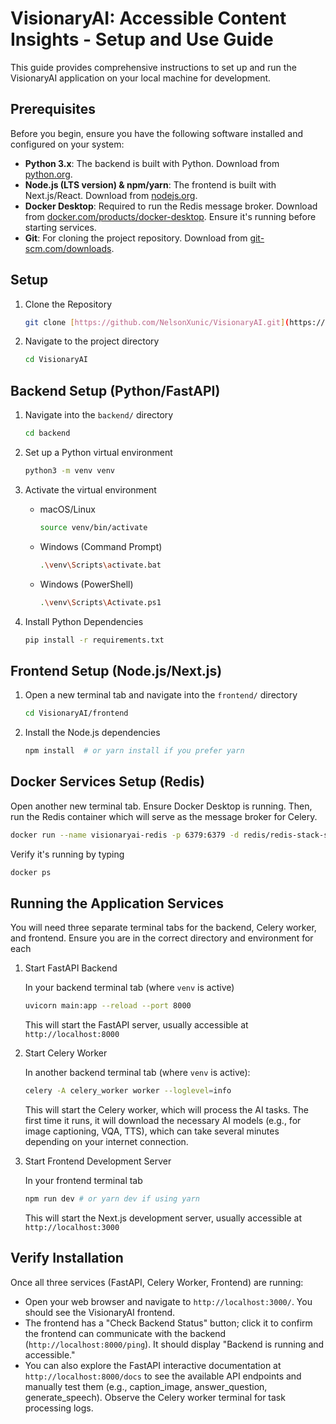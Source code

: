 # VisionaryAI: Accessible Content Insights - Setup and Use Guide

This guide provides comprehensive instructions to set up and run the VisionaryAI application on your local machine for development.

## Prerequisites

Before you begin, ensure you have the following software installed and configured on your system:

* **Python 3.x**: The backend is built with Python. Download from [python.org](https://www.python.org/downloads/).
* **Node.js (LTS version) & npm/yarn**: The frontend is built with Next.js/React. Download from [nodejs.org](https://nodejs.org/en/download/).
* **Docker Desktop**: Required to run the Redis message broker. Download from [docker.com/products/docker-desktop](https://www.docker.com/products/docker-desktop/). Ensure it's running before starting services.
* **Git**: For cloning the project repository. Download from [git-scm.com/downloads](https://git-scm.com/downloads/).

## Setup

1. Clone the Repository

    ```bash
    git clone [https://github.com/NelsonXunic/VisionaryAI.git](https://github.com/NelsonXunic/VisionaryAI.git)
    ```

2. Navigate to the project directory

    ```bash
    cd VisionaryAI
    ```

## Backend Setup (Python/FastAPI)

1. Navigate into the `backend/` directory

    ```sh
    cd backend
    ```

2. Set up a Python virtual environment

    ```sh
    python3 -m venv venv
    ```

3. Activate the virtual environment

    * macOS/Linux

        ```sh
        source venv/bin/activate
        ```

    * Windows (Command Prompt)

        ```sh
        .\venv\Scripts\activate.bat
        ```

    * Windows (PowerShell)

         ```sh
        .\venv\Scripts\Activate.ps1
        ```

4. Install Python Dependencies

    ```sh
    pip install -r requirements.txt
    ```

## Frontend Setup (Node.js/Next.js)

1. Open a new terminal tab and navigate into the `frontend/` directory

    ```sh
    cd VisionaryAI/frontend
    ```

2. Install the Node.js dependencies

    ```sh
    npm install  # or yarn install if you prefer yarn
    ```

## Docker Services Setup (Redis)

Open another new terminal tab. Ensure Docker Desktop is running. Then, run the Redis container which will serve as the message broker for Celery.

```sh
docker run --name visionaryai-redis -p 6379:6379 -d redis/redis-stack-server
```

Verify it's running by typing

```sh
docker ps
```

## Running the Application Services

You will need three separate terminal tabs for the backend, Celery worker, and frontend. Ensure you are in the correct directory and environment for each

1. Start FastAPI Backend

    In your backend terminal tab (where `venv` is active)

    ```sh
    uvicorn main:app --reload --port 8000
    ```

    This will start the FastAPI server, usually accessible at `http://localhost:8000`

2. Start Celery Worker

    In another backend terminal tab (where `venv` is active):

    ```sh
    celery -A celery_worker worker --loglevel=info
    ```

    This will start the Celery worker, which will process the AI tasks. The first time it runs, it will download the necessary AI models (e.g., for image captioning, VQA, TTS), which can take several minutes depending on your internet connection.

3. Start Frontend Development Server

    In your frontend terminal tab

    ```sh
    npm run dev # or yarn dev if using yarn
    ```

    This will start the Next.js development server, usually accessible at `http://localhost:3000`

## Verify Installation

Once all three services (FastAPI, Celery Worker, Frontend) are running:

* Open your web browser and navigate to `http://localhost:3000/`. You should see the VisionaryAI frontend.
* The frontend has a "Check Backend Status" button; click it to confirm the frontend can communicate with the backend (`http://localhost:8000/ping`). It should display "Backend is running and accessible."
* You can also explore the FastAPI interactive documentation at `http://localhost:8000/docs` to see the available API endpoints and manually test them (e.g., caption_image, answer_question, generate_speech). Observe the Celery worker terminal for task processing logs.
